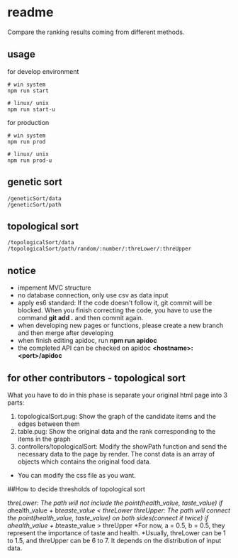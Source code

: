 readme
====

Compare the ranking results coming from different methods.

## usage

for develop environment

```
# win system
npm run start

# linux/ unix
npm run start-u
```

for production

```
# win system
npm run prod

# linux/ unix
npm run prod-u
```

## genetic sort

```
/geneticSort/data
/geneticSort/path
```

## topological sort

```
/topologicalSort/data
/topologicalSort/path/random/:number/:threLower/:threUpper
```

## notice

* impement MVC structure
* no database connection, only use csv as data input
* apply es6 standard: If the code doesn't follow it, git commit will be blocked. When you finish correcting the code, you have to use the command **git add .** and then commit again.
* when developing new pages or functions, please create a new branch and then merge after developing
* when finish editing apidoc, run **npm run apidoc**
* the completed API can be checked on apidoc **\<hostname\>:\<port\>/apidoc**

## for other contributors - topological sort

What you have to do in this phase is separate your original html page into 3 parts:

1. topologicalSort.pug: Show the graph of the candidate items and the edges between them
2. table.pug: Show the original data and the rank corresponding to the items in the graph
3. controllers/topologicalSort: Modify the showPath function and send the necessary data to the page by render. The const data is an array of objects which contains the original food data.

* You can modify the css file as you want.

##How to decide thresholds of topological sort

*threLower: The path will not include the point(health_value, taste_value) if a*health_value + b*teaste_value < threLower 
*threUpper: The path will connect the point(health_value, taste_value) on both sides(connect it twice) if a*health_value + b*teaste_value > threUpper
*For now, a = 0.5, b = 0.5, they represent the importance of taste and health.
*Usually, threLower can be 1 to 1.5, and threUpper can be 6 to 7. It depends on the distribution of input data.

